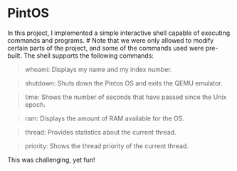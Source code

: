 # PintOS

In this project, I implemented a simple interactive shell capable of executing commands and programs. # Note that we were only allowed to modify certain parts of the project, and some of the commands used were pre-built. The shell supports the following commands:

>whoami: Displays my name and my index number.

>shutdown: Shuts down the Pintos OS and exits the QEMU emulator.

>time: Shows the number of seconds that have passed since the Unix epoch.

>ram: Displays the amount of RAM available for the OS.

>thread: Provides statistics about the current thread.

>priority: Shows the thread priority of the current thread.

This was challenging, yet fun!
